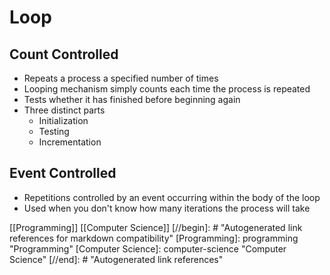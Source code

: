 # Loop

## Count Controlled

- Repeats a process a specified number of times
- Looping mechanism simply counts each time the process is repeated
- Tests whether it has finished before beginning again
- Three distinct parts
  - Initialization
  - Testing
  - Incrementation

## Event Controlled

- Repetitions controlled by an event occurring within the body of the loop
- Used when you don't know how many iterations the process will take

[[Programming]] [[Computer Science]]
[//begin]: # "Autogenerated link references for markdown compatibility"
[Programming]: programming "Programming"
[Computer Science]: computer-science "Computer Science"
[//end]: # "Autogenerated link references"